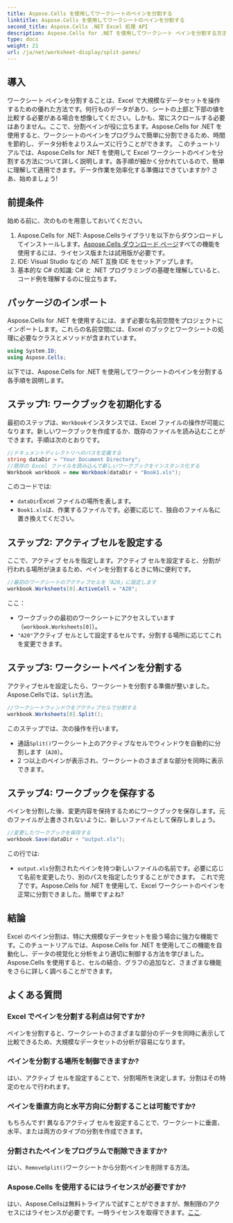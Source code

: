 ```yaml
---
title: Aspose.Cells を使用してワークシートのペインを分割する
linktitle: Aspose.Cells を使用してワークシートのペインを分割する
second_title: Aspose.Cells .NET Excel 処理 API
description: Aspose.Cells for .NET を使用してワークシート ペインを分割する方法をステップ バイ ステップ ガイドで学習します。データ分析とビューのカスタマイズの改善に最適です。
type: docs
weight: 21
url: /ja/net/worksheet-display/split-panes/
---
```

## 導入
ワークシート ペインを分割することは、Excel で大規模なデータセットを操作するための優れた方法です。何行ものデータがあり、シートの上部と下部の値を比較する必要がある場合を想像してください。しかも、常にスクロールする必要はありません。ここで、分割ペインが役に立ちます。Aspose.Cells for .NET を使用すると、ワークシートのペインをプログラムで簡単に分割できるため、時間を節約し、データ分析をよりスムーズに行うことができます。
このチュートリアルでは、Aspose.Cells for .NET を使用して Excel ワークシートのペインを分割する方法について詳しく説明します。各手順が細かく分かれているので、簡単に理解して適用できます。データ作業を効率化する準備はできていますか? さあ、始めましょう!
## 前提条件
始める前に、次のものを用意しておいてください。
1. Aspose.Cells for .NET: Aspose.Cellsライブラリを以下からダウンロードしてインストールします。[Aspose.Cells ダウンロード ページ](https://releases.aspose.com/cells/net/)すべての機能を使用するには、ライセンス版または試用版が必要です。
2. IDE: Visual Studio などの .NET 互換 IDE をセットアップします。
3. 基本的な C# の知識: C# と .NET プログラミングの基礎を理解していると、コード例を理解するのに役立ちます。
## パッケージのインポート
Aspose.Cells for .NET を使用するには、まず必要な名前空間をプロジェクトにインポートします。これらの名前空間には、Excel のブックとワークシートの処理に必要なクラスとメソッドが含まれています。
```csharp
using System.IO;
using Aspose.Cells;
```
以下では、Aspose.Cells for .NET を使用してワークシートのペインを分割する各手順を説明します。
## ステップ1: ワークブックを初期化する
最初のステップは、`Workbook`インスタンスでは、Excel ファイルの操作が可能になります。新しいワークブックを作成するか、既存のファイルを読み込むことができます。手順は次のとおりです。
```csharp
//ドキュメントディレクトリへのパスを定義する
string dataDir = "Your Document Directory";
//既存の Excel ファイルを読み込んで新しいワークブックをインスタンス化する
Workbook workbook = new Workbook(dataDir + "Book1.xls");
```
このコードでは:
- `dataDir`Excel ファイルの場所を表します。
- `Book1.xls`は、作業するファイルです。必要に応じて、独自のファイル名に置き換えてください。
## ステップ2: アクティブセルを設定する
ここで、アクティブ セルを指定します。アクティブ セルを設定すると、分割が行われる場所が決まるため、ペインを分割するときに特に便利です。
```csharp
//最初のワークシートのアクティブセルを「A20」に設定します
workbook.Worksheets[0].ActiveCell = "A20";
```
ここ：
- ワークブックの最初のワークシートにアクセスしています（`workbook.Worksheets[0]`）。
- `"A20"`アクティブ セルとして設定するセルです。分割する場所に応じてこれを変更できます。
## ステップ3: ワークシートペインを分割する
アクティブセルを設定したら、ワークシートを分割する準備が整いました。Aspose.Cellsでは、`Split`方法。
```csharp
//ワークシートウィンドウをアクティブセルで分割する
workbook.Worksheets[0].Split();
```
このステップでは、次の操作を行います。
- 通話`Split()`ワークシート上のアクティブなセルでウィンドウを自動的に分割します（`A20`）。
- 2 つ以上のペインが表示され、ワークシートのさまざまな部分を同時に表示できます。
## ステップ4: ワークブックを保存する
ペインを分割した後、変更内容を保持するためにワークブックを保存します。元のファイルが上書きされないように、新しいファイルとして保存しましょう。
```csharp
//変更したワークブックを保存する
workbook.Save(dataDir + "output.xls");
```
この行では:
- `output.xls`分割されたペインを持つ新しいファイルの名前です。必要に応じて名前を変更したり、別のパスを指定したりすることができます。
これで完了です。Aspose.Cells for .NET を使用して、Excel ワークシートのペインを正常に分割できました。簡単ですよね?
## 結論
Excel のペイン分割は、特に大規模なデータセットを扱う場合に強力な機能です。このチュートリアルでは、Aspose.Cells for .NET を使用してこの機能を自動化し、データの視覚化と分析をより適切に制御する方法を学びました。Aspose.Cells を使用すると、セルの結合、グラフの追加など、さまざまな機能をさらに詳しく調べることができます。
## よくある質問
### Excel でペインを分割する利点は何ですか?  
ペインを分割すると、ワークシートのさまざまな部分のデータを同時に表示して比較できるため、大規模なデータセットの分析が容易になります。
### ペインを分割する場所を制御できますか?  
はい、アクティブ セルを設定することで、分割場所を決定します。分割はその特定のセルで行われます。
### ペインを垂直方向と水平方向に分割することは可能ですか?  
もちろんです! 異なるアクティブ セルを設定することで、ワークシートに垂直、水平、または両方のタイプの分割を作成できます。
### 分割されたペインをプログラムで削除できますか?  
はい、`RemoveSplit()`ワークシートから分割ペインを削除する方法。
### Aspose.Cells を使用するにはライセンスが必要ですか?  
はい、Aspose.Cellsは無料トライアルで試すことができますが、無制限のアクセスにはライセンスが必要です。一時ライセンスを取得できます。[ここ](https://purchase.aspose.com/temporary-license/).

